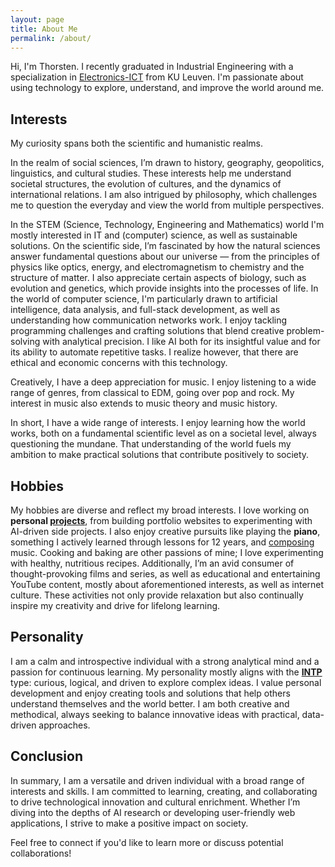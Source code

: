 ```yaml
---
layout: page
title: About Me
permalink: /about/
---
```


Hi, I'm Thorsten. 
I recently graduated in Industrial Engineering with a specialization in [Electronics-ICT](https://onderwijsaanbod.kuleuven.be/opleidingen/n/SC_57372443.htm) from KU Leuven. I'm passionate about using technology to explore, understand, and improve the world around me.

## Interests

My curiosity spans both the scientific and humanistic realms. 

In the realm of social sciences, I’m drawn to history, geography, geopolitics, linguistics, and cultural studies. These interests help me understand societal structures, the evolution of cultures, and the dynamics of international relations. I am also intrigued by philosophy, which challenges me to question the everyday and view the world from multiple perspectives.

In the STEM (Science, Technology, Engineering and Mathematics) world I'm mostly interested in IT and (computer) science, as well as sustainable solutions. 
On the scientific side, I’m fascinated by how the natural sciences answer fundamental questions about our universe — from the principles of physics like optics, energy, and electromagnetism to chemistry and the structure of matter. I also appreciate certain aspects of biology, such as evolution and genetics, which provide insights into the processes of life.
In the world of computer science, I'm particularly drawn to artificial intelligence, data analysis, and full-stack development, as well as understanding how communication networks work. I enjoy tackling programming challenges and crafting solutions that blend creative problem-solving with analytical precision. I like AI both for its insightful value and for its ability to automate repetitive tasks. I realize however, that there are ethical and economic concerns with this technology.

Creatively, I have a deep appreciation for music. I enjoy listening to a wide range of genres, from classical to EDM, going over pop and rock. My interest in music also extends to music theory and music history. 

In short, I have a wide range of interests. I enjoy learning how the world works, both on a fundamental scientific level as on a societal level, always questioning the mundane. That understanding of the world fuels my ambition to make practical solutions that contribute positively to society.

## Hobbies
My hobbies are diverse and reflect my broad interests.
I love working on **personal [projects](projects.md)**, from building portfolio websites to experimenting with AI-driven side projects.
I also enjoy creative pursuits like playing the **piano**, something I actively learned through lessons for 12 years, and [composing](https://musescore.com/user/7253706) music. Cooking and baking are other passions of mine; I love experimenting with healthy, nutritious recipes. Additionally, I’m an avid consumer of thought-provoking films and series, as well as educational and entertaining YouTube content, mostly about aforementioned interests, as well as internet culture. These activities not only provide relaxation but also continually inspire my creativity and drive for lifelong learning.

## Personality
I am a calm and introspective individual with a strong analytical mind and a passion for continuous learning. My personality mostly aligns with the **[INTP](https://www.16personalities.com/intp-personality)** type: curious, logical, and driven to explore complex ideas. I value personal development and enjoy creating tools and solutions that help others understand themselves and the world better. I am both creative and methodical, always seeking to balance innovative ideas with practical, data-driven approaches.

## Conclusion
In summary, I am a versatile and driven individual with a broad range of interests and skills. I am committed to learning, creating, and collaborating to drive technological innovation and cultural enrichment. Whether I’m diving into the depths of AI research or developing user-friendly web applications, I strive to make a positive impact on society.

Feel free to connect if you'd like to learn more or discuss potential collaborations!
